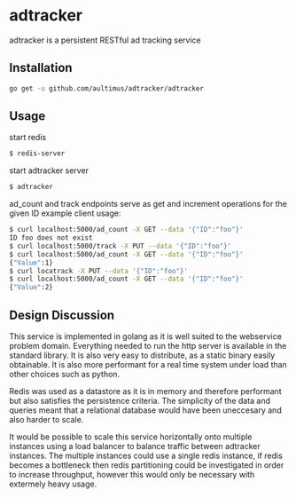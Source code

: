 # adtracker

adtracker is a persistent RESTful ad tracking service

## Installation ##
```bash
go get -u github.com/aultimus/adtracker/adtracker
```

## Usage ##

start redis
```bash
$ redis-server
```

start adtracker server
```bash
$ adtracker
```

ad_count and track endpoints serve as get and increment operations for the given ID
example client usage:

```bash
$ curl localhost:5000/ad_count -X GET --data '{"ID":"foo"}'
ID foo does not exist
$ curl localhost:5000/track -X PUT --data '{"ID":"foo"}'
$ curl localhost:5000/ad_count -X GET --data '{"ID":"foo"}'
{"Value":1}
$ curl locatrack -X PUT --data '{"ID":"foo"}'
$ curl localhost:5000/ad_count -X GET --data '{"ID":"foo"}'
{"Value":2}
```

## Design Discussion ##

This service is implemented in golang as it is well suited to the webservice problem domain. Everything needed to run the http server is available in the standard library. It is also very easy to distribute, as a static binary easily obtainable. It is also more performant for a real time system under load than other choices such as python.

Redis was used as a datastore as it is in memory and therefore performant but also satisfies the persistence criteria. The simplicity of the data and queries meant that a relational database would have been uneccesary and also harder to scale.

It would be possible to scale this service horizontally onto multiple instances using a load balancer to balance traffic between adtracker instances. The multiple instances could use a single redis instance, if redis becomes a bottleneck then redis partitioning could be investigated in order to increase throughput, however this would only be necessary with extermely heavy usage.
